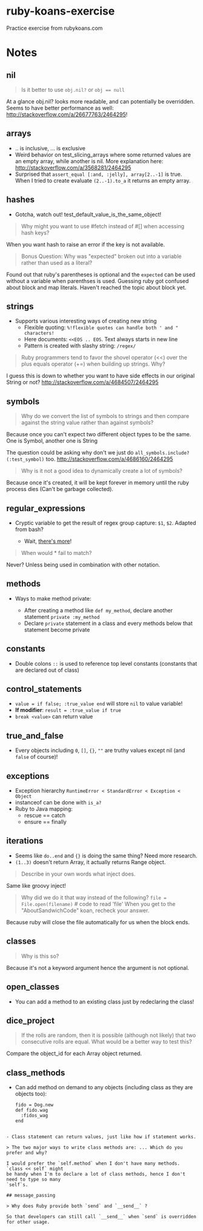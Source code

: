 # ruby-koans-exercise
Practice exercise from rubykoans.com

# Notes

## nil

> Is it better to use `obj.nil?` or `obj == null`

At a glance obj.nil? looks more readable, and can potentially be overridden. Seems to have better
performance as well: http://stackoverflow.com/a/26677763/2464295!

## arrays

- .. is inclusive, ... is exclusive
- Weird behavior on test_slicing_arrays where some returned values are an empty array,
  while another is nil. More explanation here: http://stackoverflow.com/a/3568281/2464295
- Surprised that `assert_equal [:and, :jelly], array[2..-1]` is true. When I tried to
  create evaluate `(2..-1).to_a` it returns an empty array.


## hashes

- Gotcha, watch out! test_default_value_is_the_same_object!

> Why might you want to use #fetch instead of #[] when accessing hash keys?

When you want hash to raise an error if the key is not available.

> Bonus Question: Why was "expected" broken out into a variable rather than used as a literal?

Found out that ruby's parentheses is optional and the `expected` can be used without a variable when parenthses is used.
 Guessing ruby got confused about block and map literals. Haven't reached the topic about block yet.
 
## strings

- Supports various interesting ways of creating new string
    - Flexible quoting: `%!flexible quotes can handle both ' and " characters!`
    - Here documents: `<<EOS .. EOS`. Text always starts in new line
    - Pattern is created with slashy string: `/regex/`
    
> Ruby programmers tend to favor the shovel operator (<<) over the plus equals operator (+=) when building up strings. Why?

I guess this is down to whether you want to have side effects in our original String or not?
http://stackoverflow.com/a/4684507/2464295

## symbols

> Why do we convert the list of symbols to strings and then compare against the string value rather than against symbols?

Because once you can't expect two different object types to be the same. One is Symbol, another one is String

The question could be asking why don't we just do `all_symbols.include?(:test_symbol)` too. http://stackoverflow.com/a/4686160/2464295

> Why is it not a good idea to dynamically create a lot of symbols?

Because once it's created, it will be kept forever in memory until the ruby process dies (Can't be garbage
collected).

## regular_expressions

- Cryptic variable to get the result of regex group capture: `$1`, `$2`. Adapted from bash?

    - Wait, [there's more](http://jimneath.org/2010/01/04/cryptic-ruby-global-variables-and-their-meanings.html)!

> When would * fail to match?

Never? Unless being used in combination with other notation.

## methods

- Ways to make method private:

    - After creating a method like `def my_method`, declare another statement `private :my_method`
    - Declare `private` statement in a class and every methods below that statement become private
    
## constants

- Double colons `::` is used to reference top level constants (constants that are declared out of class)

## control_statements

- `value = if false; :true_value end` will store `nil` to value variable!
- **If modifier**: `result = :true_value if true`
- `break <value>` can return value

## true_and_false

- Every objects including `0`, `[]`, `{}`, `""` are truthy values except nil (and `false` of course)!

## exceptions

- Exception hierarchy `RuntimeError < StandardError < Exception < Object`
- instanceof can be done with `is_a?`
- Ruby to Java mapping:
    - rescue == catch
    - ensure == finally
    
## iterations

- Seems like `do..end` and `{}` is doing the same thing? Need more research.
- `(1..3)` doesn't return Array, it actually returns Range object.

> Describe in your own words what inject does.

Same like groovy inject!

> Why did we do it that way instead of the following?
`file = File.open(filename)`
\# code to read 'file'
When you get to the "AboutSandwichCode" koan, recheck your answer.

Because ruby will close the file automatically for us when the block ends.

## classes

> Why is this so?

Because it's not a keyword argument hence the argument is not optional.

## open_classes

- You can add a method to an existing class just by redeclaring the class!

## dice_project

> If the rolls are random, then it is possible (although not likely) that two consecutive rolls are equal.  What would be a better way to test this?

Compare the object_id for each Array object returned.

## class_methods

- Can add method on demand to any objects (including class as they are objects too):

    ```
    fido = Dog.new
    def fido.wag
      :fidos_wag
    end
```
    
- Class statement can return values, just like how if statement works.
 
> The two major ways to write class methods are: ... Which do you prefer and why?

I would prefer the `self.method` when I don't have many methods. `class << self` might
be handy when I'm to declare a lot of class methods, hence I don't need to type so many
`self`s.

## message_passing
 
> Why does Ruby provide both `send` and `__send__` ?

So that developers can still call `__send__` when `send` is overridden for other usage.
